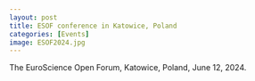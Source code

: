 ```yaml
---
layout: post
title: ESOF conference in Katowice, Poland
categories: [Events]
image: ESOF2024.jpg
---
```

The EuroScience Open Forum, Katowice, Poland, June 12, 2024.
